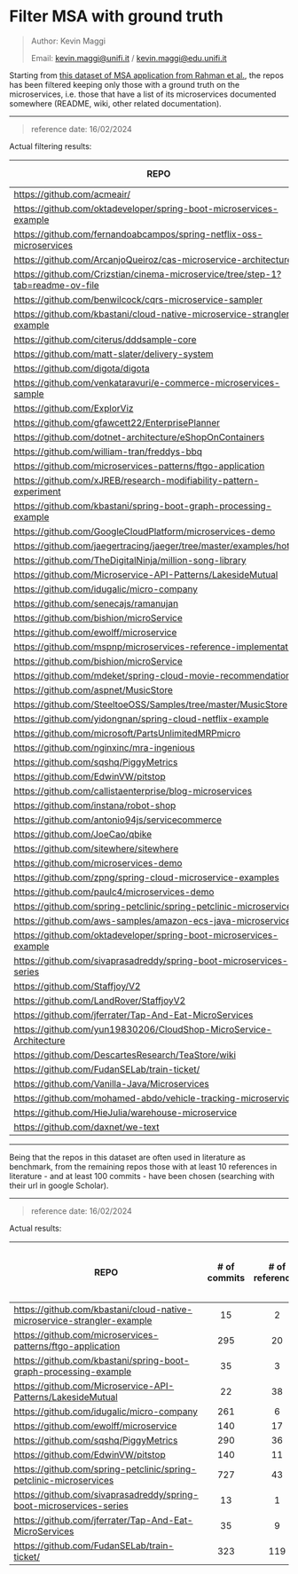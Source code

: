 # Filter MSA with ground truth

> Author: Kevin Maggi
> 
> Email: kevin.maggi@unifi.it / kevin.maggi@edu.unifi.it

Starting from [this dataset of MSA application from Rahman et al.](https://github.com/davidetaibi/Microservices_Project_List),
the repos has been filtered keeping only those with a ground truth on the microservices, i.e. those that have a list of
its microservices documented somewhere (README, wiki, other related documentation).

<hr>

> reference date: 16/02/2024

Actual filtering results: 

| REPO                                                                            | Ground truth |
|---------------------------------------------------------------------------------|:------------:|
| https://github.com/acmeair/                                                     |              |
| https://github.com/oktadeveloper/spring-boot-microservices-example              |              |
| https://github.com/fernandoabcampos/spring-netflix-oss-microservices            |              |
| https://github.com/ArcanjoQueiroz/cas-microservice-architecture                 |              |
| https://github.com/Crizstian/cinema-microservice/tree/step-1?tab=readme-ov-file |              |
| https://github.com/benwilcock/cqrs-microservice-sampler                         |              |
| https://github.com/kbastani/cloud-native-microservice-strangler-example         |   &#10003;   |
| https://github.com/citerus/dddsample-core                                       |              |
| https://github.com/matt-slater/delivery-system                                  |              |
| https://github.com/digota/digota                                                |              |
| https://github.com/venkataravuri/e-commerce-microservices-sample                |              |
| https://github.com/ExplorViz                                                    |              |
| https://github.com/gfawcett22/EnterprisePlanner                                 |              |
| https://github.com/dotnet-architecture/eShopOnContainers                        |              |
| https://github.com/william-tran/freddys-bbq                                     |              |
| https://github.com/microservices-patterns/ftgo-application                      |   &#10003;   |
| https://github.com/xJREB/research-modifiability-pattern-experiment              |              |
| https://github.com/kbastani/spring-boot-graph-processing-example                |   &#10003;   |
| https://github.com/GoogleCloudPlatform/microservices-demo                       |              |
| https://github.com/jaegertracing/jaeger/tree/master/examples/hotrod             |              |
| https://github.com/TheDigitalNinja/million-song-library                         |              |
| https://github.com/Microservice-API-Patterns/LakesideMutual                     |   &#10003;   |
| https://github.com/idugalic/micro-company                                       |   &#10003;   |
| https://github.com/senecajs/ramanujan                                           |              |
| https://github.com/bishion/microService                                         |              |
| https://github.com/ewolff/microservice                                          |   &#10003;   |
| https://github.com/mspnp/microservices-reference-implementation                 |              |
| https://github.com/bishion/microService                                         |              |
| https://github.com/mdeket/spring-cloud-movie-recommendation                     |              |
| https://github.com/aspnet/MusicStore                                            |              |
| https://github.com/SteeltoeOSS/Samples/tree/master/MusicStore                   |              |
| https://github.com/yidongnan/spring-cloud-netflix-example                       |              |
| https://github.com/microsoft/PartsUnlimitedMRPmicro                             |              |
| https://github.com/nginxinc/mra-ingenious                                       |              |
| https://github.com/sqshq/PiggyMetrics                                           |   &#10003;   |
| https://github.com/EdwinVW/pitstop                                              |   &#10003;   |
| https://github.com/callistaenterprise/blog-microservices                        |              |
| https://github.com/instana/robot-shop                                           |              |
| https://github.com/antonio94js/servicecommerce                                  |              |
| https://github.com/JoeCao/qbike                                                 |              |
| https://github.com/sitewhere/sitewhere                                          |              |
| https://github.com/microservices-demo                                           |              |
| https://github.com/zpng/spring-cloud-microservice-examples                      |              |
| https://github.com/paulc4/microservices-demo                                    |              |
| https://github.com/spring-petclinic/spring-petclinic-microservices              |   &#10003;   |
| https://github.com/aws-samples/amazon-ecs-java-microservices                    |              |
| https://github.com/oktadeveloper/spring-boot-microservices-example              |              |
| https://github.com/sivaprasadreddy/spring-boot-microservices-series             |   &#10003;   |
| https://github.com/Staffjoy/V2                                                  |              |
| https://github.com/LandRover/StaffjoyV2                                         |              |
| https://github.com/jferrater/Tap-And-Eat-MicroServices                          |   &#10003;   |
| https://github.com/yun19830206/CloudShop-MicroService-Architecture              |              |
| https://github.com/DescartesResearch/TeaStore/wiki                              |              |
| https://github.com/FudanSELab/train-ticket/                                     |   &#10003;   |
| https://github.com/Vanilla-Java/Microservices                                   |              |
| https://github.com/mohamed-abdo/vehicle-tracking-microservices                  |              |
| https://github.com/HieJulia/warehouse-microservice                              |              |
| https://github.com/daxnet/we-text                                               |              |

<hr>

Being that the repos in this dataset are often used in literature as benchmark, from the remaining repos those with at 
least 10 references in literature - and at least 100 commits - have been chosen (searching with their url in google 
Scholar).

<hr>

> reference date: 16/02/2024

Actual results: 

| REPO                                                                            | # of commits | # of references | \>10 ref and \>200 commits \? |
|---------------------------------------------------------------------------------|:------------:|:---------------:|:-----------------------------:|
| https://github.com/kbastani/cloud-native-microservice-strangler-example         |      15      |        2        |                               |
| https://github.com/microservices-patterns/ftgo-application                      |     295      |       20        |           &#10003;            |
| https://github.com/kbastani/spring-boot-graph-processing-example                |      35      |        3        |                               |
| https://github.com/Microservice-API-Patterns/LakesideMutual                     |      22      |       38        |                               |
| https://github.com/idugalic/micro-company                                       |     261      |        6        |                               |
| https://github.com/ewolff/microservice                                          |     140      |       17        |           &#10003;            |
| https://github.com/sqshq/PiggyMetrics                                           |     290      |       36        |           &#10003;            |
| https://github.com/EdwinVW/pitstop                                              |     140      |       11        |           &#10003;            |
| https://github.com/spring-petclinic/spring-petclinic-microservices              |     727      |       43        |           &#10003;            |
| https://github.com/sivaprasadreddy/spring-boot-microservices-series             |      13      |        1        |                               |
| https://github.com/jferrater/Tap-And-Eat-MicroServices                          |      35      |        9        |                               |
| https://github.com/FudanSELab/train-ticket/                                     |     323      |       119       |           &#10003;            |

